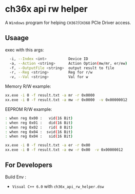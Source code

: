 # ch36x api rw helper

A `Windows` program for helping `CH367`/`CH368` PCIe Driver access.


## Usaage

exec with this args:

```bash
  -i, --Index <int>          Device ID
  -a, --Action <string>      Action Option(mw/mr, er/ew)
  -f, --OutputFile <string>  output result to file
  -r, --Reg <string>         Reg for r/w
  -v, --Val <string>         Val for w
```


Memory R/W example:

```bash
xx.exe -i 0 -f result.txt -a mr -r 0x0000
xx.exe -i 0 -f result.txt -a mw -r 0x0000  -v 0x00000012
```

EEPROM R/W example:

```bash
: when reg 0x00 :   vid(16 Bit)
: when reg 0x01 :   did(16 Bit)
: when reg 0x02 :   rid( 8 Bit)
: when reg 0x04 :  svid(16 Bit)
: when reg 0x04 :   sid(16 Bit)

xx.exe -i 0 -f result.txt -a er -r 0x00
xx.exe -i 0 -f result.txt -a ew -r 0x00  -v 0x00000012
```


## For Developers

Build Env :

- `Visual C++ 6.0` with `ch36x_api_rw_helper.dsw`


